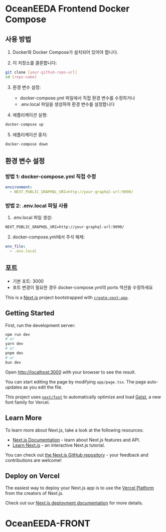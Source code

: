 # OceanEEDA Frontend Docker Compose

## 사용 방법

1. Docker와 Docker Compose가 설치되어 있어야 합니다.

2. 이 저장소를 클론합니다:
```bash
git clone [your-github-repo-url]
cd [repo-name]
```

3. 환경 변수 설정:
   - docker-compose.yml 파일에서 직접 환경 변수를 수정하거나
   - .env.local 파일을 생성하여 환경 변수를 설정합니다

4. 애플리케이션 실행:
```bash
docker-compose up
```

5. 애플리케이션 중지:
```bash
docker-compose down
```

## 환경 변수 설정

### 방법 1: docker-compose.yml 직접 수정
```yaml
environment:
  - NEXT_PUBLIC_GRAPHQL_URI=http://your-graphql-url:9090/
```

### 방법 2: .env.local 파일 사용
1. .env.local 파일 생성:
```
NEXT_PUBLIC_GRAPHQL_URI=http://your-graphql-url:9090/
```

2. docker-compose.yml에서 주석 해제:
```yaml
env_file:
  - .env.local
```

## 포트
- 기본 포트: 3000
- 포트 변경이 필요한 경우 docker-compose.yml의 ports 섹션을 수정하세요

This is a [Next.js](https://nextjs.org) project bootstrapped with [`create-next-app`](https://nextjs.org/docs/app/api-reference/cli/create-next-app).

## Getting Started

First, run the development server:

```bash
npm run dev
# or
yarn dev
# or
pnpm dev
# or
bun dev
```

Open [http://localhost:3000](http://localhost:3000) with your browser to see the result.

You can start editing the page by modifying `app/page.tsx`. The page auto-updates as you edit the file.

This project uses [`next/font`](https://nextjs.org/docs/app/building-your-application/optimizing/fonts) to automatically optimize and load [Geist](https://vercel.com/font), a new font family for Vercel.

## Learn More

To learn more about Next.js, take a look at the following resources:

- [Next.js Documentation](https://nextjs.org/docs) - learn about Next.js features and API.
- [Learn Next.js](https://nextjs.org/learn) - an interactive Next.js tutorial.

You can check out [the Next.js GitHub repository](https://github.com/vercel/next.js) - your feedback and contributions are welcome!

## Deploy on Vercel

The easiest way to deploy your Next.js app is to use the [Vercel Platform](https://vercel.com/new?utm_medium=default-template&filter=next.js&utm_source=create-next-app&utm_campaign=create-next-app-readme) from the creators of Next.js.

Check out our [Next.js deployment documentation](https://nextjs.org/docs/app/building-your-application/deploying) for more details.
# OceanEEDA-FRONT
